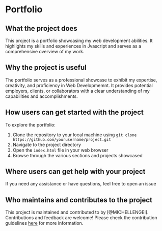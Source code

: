 # Portfolio

## What the project does
This project is a portfolio showcasing my web development abilities. It highlights my skills and experiences in Jvascript and serves as a comprehensive overview of my work.

## Why the project is useful
The portfolio serves as a professional showcase to exhibit my expertise, creativity, and proficiency in Web Developmemnt. It provides potential employers, clients, or collaborators with a clear understanding of my capabilities and accomplishments.

## How users can get started with the project
To explore the portfolio:
1. Clone the repository to your local machine using `git clone https://github.com/yourusername/project.git`
2. Navigate to the project directory
3. Open the `index.html` file in your web browser
4. Browse through the various sections and projects showcased

## Where users can get help with your project
If you need any assistance or have questions, feel free to open an issue

## Who maintains and contributes to the project
This project is maintained and contributed to by [@MICHELLENGEI]. Contributions and feedback are welcome! Please check the contribution guidelines [here](link-to-contributing.md) for more information.
